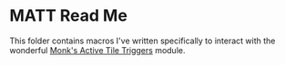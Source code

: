 # MATT Read Me

This folder contains macros I've written specifically to interact with the wonderful [Monk's Active Tile Triggers](https://foundryvtt.com/packages/monks-active-tiles) module.
